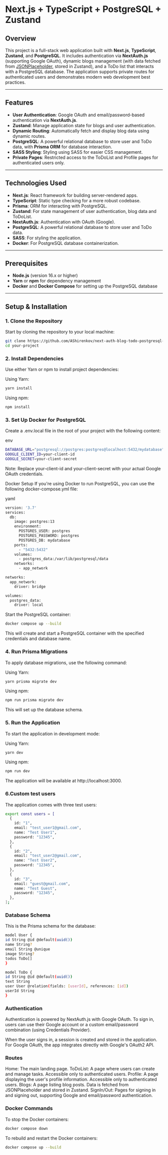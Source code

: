 # Next.js + TypeScript + PostgreSQL + Zustand

## Overview

This project is a full-stack web application built with **Next.js**, **TypeScript**, **Zustand**, and **PostgreSQL**. It includes authentication via **NextAuth.js** (supporting Google OAuth), dynamic blogs management (with data fetched from [JSONPlaceholder](https://jsonplaceholder.typicode.com/), stored in Zustand), and a ToDo list that interacts with a PostgreSQL database. The application supports private routes for authenticated users and demonstrates modern web development best practices.

---

## Features

- **User Authentication**: Google OAuth and email/password-based authentication via **NextAuth.js**.
- **Zustand**: Manage application state for blogs and user authentication.
- **Dynamic Routing**: Automatically fetch and display blog data using dynamic routes.
- **PostgreSQL**: A powerful relational database to store user and ToDo data, with **Prisma ORM** for database interaction.
- **SASS Styling**: Styling using SASS for easier CSS management.
- **Private Pages**: Restricted access to the ToDoList and Profile pages for authenticated users only.

---

## Technologies Used

- **Next.js**: React framework for building server-rendered apps.
- **TypeScript**: Static type checking for a more robust codebase.
- **Prisma**: ORM for interacting with PostgreSQL.
- **Zustand**: For state management of user authentication, blog data and ToDoList.
- **NextAuth.js**: Authentication with OAuth (Google).
- **PostgreSQL**: A powerful relational database to store user and ToDo data.
- **SASS**: For styling the application.
- **Docker**: For PostgreSQL database containerization.

---

## Prerequisites

- **Node.js** (version 16.x or higher)
- **Yarn** or **npm** for dependency management
- **Docker** and **Docker Compose** for setting up the PostgreSQL database

---

## Setup & Installation

### 1. Clone the Repository

Start by cloning the repository to your local machine:

```bash
git clone https://github.com/AShirenkov/next-auth-blog-todo-postgresql-redux.git
cd your-project
```

### 2. Install Dependencies

Use either Yarn or npm to install project dependencies:

Using Yarn:

```bash
yarn install
```

Using npm:

```bash
npm install
```

### 3. Set Up Docker for PostgreSQL

Create a .env.local file in the root of your project with the following content:

env

```bash
DATABASE_URL="postgresql://postgres:postgres@localhost:5432/mydatabase"
GOOGLE_CLIENT_ID=your-client-id
GOOGLE_SECRET=your-client-secret
```

Note: Replace your-client-id and your-client-secret with your actual Google OAuth credentials.

Docker Setup
If you're using Docker to run PostgreSQL, you can use the following docker-compose.yml file:

yaml

```bash
version: '3.7'
services:
  db:
    image: postgres:13
    environment:
      POSTGRES_USER: postgres
      POSTGRES_PASSWORD: postgres
      POSTGRES_DB: mydatabase
    ports:
      - "5432:5432"
    volumes:
      - postgres_data:/var/lib/postgresql/data
    networks:
      - app_network

networks:
  app_network:
    driver: bridge

volumes:
  postgres_data:
    driver: local
```

Start the PostgreSQL container:

```bash
docker compose up --build
```

This will create and start a PostgreSQL container with the specified credentials and database name.

### 4. Run Prisma Migrations

To apply database migrations, use the following command:

Using Yarn:

```bash
yarn prisma migrate dev
```

Using npm:

```bash
npm run prisma migrate dev
```

This will set up the database schema.

### 5. Run the Application

To start the application in development mode:

Using Yarn:

```bash
yarn dev
```

Using npm:

```bash
npm run dev
```

The application will be available at http://localhost:3000.

### 6.Custom test users

The application comes with three test users:

```bash
export const users = [
  {
    id: "1",
    email: "test_user1@gmail.com",
    name: "Test User1",
    password: "12345",
  },
  {
    id: "2",
    email: "test_user2@gmail.com",
    name: "Test User2",
    password: "12345",
  },
  {
    id: "3",
    email: "guest@gmail.com",
    name: "Test Guest",
    password: "12345",
  },
];
```

### Database Schema

This is the Prisma schema for the database:

```bash
model User {
id String @id @default(uuid())
name String?
email String @unique
image String?
todos ToDo[]
}

model ToDo {
id String @id @default(uuid())
text String
user User @relation(fields: [userId], references: [id])
userId String
}
```

### Authentication

Authentication is powered by NextAuth.js with Google OAuth. To sign in, users can use their Google account or a custom email/password combination (using Credentials Provider).

When the user signs in, a session is created and stored in the application.
For Google OAuth, the app integrates directly with Google's OAuth2 API.

### Routes

Home: The main landing page.
ToDoList: A page where users can create and manage tasks. Accessible only to authenticated users.
Profile: A page displaying the user's profile information. Accessible only to authenticated users.
Blogs: A page listing blog posts. Data is fetched from JSONPlaceholder and stored in Zustand.
SignIn/Out: Pages for signing in and signing out, supporting Google and email/password authentication.

### Docker Commands

To stop the Docker containers:

```bash
docker compose down
```

To rebuild and restart the Docker containers:

```bash
docker compose up --build

```
